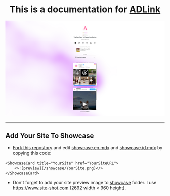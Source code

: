 <center><h1> This is a documentation for <a href="https://github.com/agcrisbp/ADLink">ADLink</a></h1></center>

![](/public/preview.png)

---

## Add Your Site To Showcase
- [Fork this repostory](https://github.com/agcrisbp/ADLink-Docs/fork) and edit [showcase.en.mdx](/pages/showcase.en.mdx) and [showcase.id.mdx](/pages/showcase.id.mdx) by copying this code:
```mdx
<ShowcaseCard title="YourSite" href="YourSiteURL">
    <>![preview](/showcase/YourSite.png)</>
</ShowcaseCard>
```
- Don't forget to add your site preview image to [showcase](/public/showcase) folder. I use https://www.site-shot.com (2692 width × 960 height).
